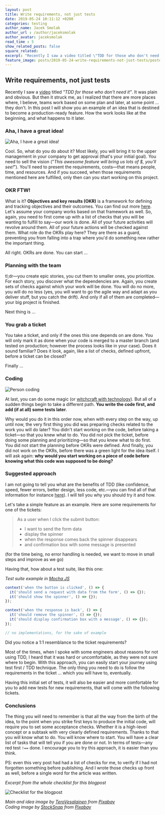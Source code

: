 ```yaml
---
layout: post
title: Write requirements, not just tests
date: 2019-05-24 10:11:12 +0200
categories: testing
author_name: Jacek Smolak
author_url : /author/jaceksmolak
author_avatar: jaceksmolak
read_time : 5
show_related_posts: false
square_related:
excerpt: "Recently I saw a video titled \"TDD for those who don't need it\". It was plain and obvious. But then it struck me, as I realized that there are more places where, I believe, teams work based on some plan and later, at some point … they don't. In this post I will show you an example of an idea that is destined to become a production-ready feature. How the work looks like at the beginning, and what happens to it later."
feature_image: posts/2019-05-24-write-requirements-not-just-tests/poster.jpg
---
```


## Write requirements, not just tests

Recently I saw a [video](https://www.youtube.com/watch?v=a6oP24CSdUg) titled _"TDD for those who don't need it"_. It was plain and obvious. But then it struck me, as I realized that there are more places where, I believe, teams work based on some plan and later, at some point … they don't. In this post I will show you an example of an idea that is destined to become a production-ready feature. How the work looks like at the beginning, and what happens to it later.

### Aha, I have a great idea!

<img src="{{site.baseurl}}/img/posts/2019-05-24-write-requirements-not-just-tests/idea.jpg" alt="Aha, I have a great idea!" />

Cool. So, what do you do about it? Most likely, you will bring it to the upper management in your company to get approval (that's your initial goal). You need to sell the vision ("_This awesome feature will bring us lots of $, you'll see!_"). You'll need to present the requirements, costs—that means people, time, and resources. And if you succeed, when those requirements mentioned here are fulfilled, only then can you start working on this project.

### OKR FTW!

What is it? **Objectives and key results (OKR)** is a framework for defining and tracking objectives and their outcomes. You can find out more [here](https://en.wikipedia.org/wiki/OKR). Let's assume your company works based on that framework as well. So, again, you need to first come up with a list of checks that you will be wanting to fulfill to say—our work is done. All of your future activities will revolve around them. All of your future actions will be checked against them. What role do the OKRs play here? They are there as a guard, preventing you from falling into a trap where you'd do something new rather the important thing.

All right. OKRs are done. You can start …

### Planning with the team

tl;dr—you create epic stories, you cut them to smaller ones, you prioritize. For each story, you discover what the dependencies are. Again, you create sets of checks against which your work will be done. You will do no more, you will do no less (yes, you will want to go the agile way and adapt as you deliver stuff, but you catch the drift). And only if all of them are completed—your big project is finished.

Next thing is …

### You grab a ticket

You take a ticket, and only if the ones this one depends on are done. You will only mark it as done when your code is merged to a master branch (and tested on production; however the process looks like in your case). Does it sound familiar? Does it look, again, like a list of checks, defined upfront, before a ticket can be closed?

Finally …

### Coding

<img src="{{site.baseurl}}/img/posts/2019-05-24-write-requirements-not-just-tests/coding.jpg" alt="Person coding" />

At last, you can do some magic (or [witchcraft with technology](https://www.reddit.com/r/Showerthoughts/comments/4f1y1p/programming_is_just_witchcraft_with_technology/)). But all of a sudden things begin to take a different path. **You write the code first, and add (if at all) some tests later**.

Why would you do it in this order now, when with every step on the way, up until now, the very first thing you did was preparing checks related to the work you will do later? You didn't start working on the code, before taking a ticket—so that you knew what to do. You did not pick the ticket, before doing some planning and prioritizing—so that you knew what to do first. You did not start the planning before OKRs were defined. And finally, you did not work on the OKRs, before there was a green light for the idea itself. I will ask again: **why would you start working on a piece of code before knowing what this code was supposed to be doing?**

### Suggested approach

I am not going to tell you what are the benefits of TDD (like confidence, speed, fewer errors, better design, less code, etc.—you can find all of that information for instance [here](https://dzone.com/articles/20-benefits-of-test-driven-development)). I will tell you why you should try it and how.

Let's take a simple feature as an example. Here are some requirements for one of the tickets:

> As a user when I click the submit button:
>
> - I want to send the form data
> - display the spinner
> - when the response comes back the spinner disappears
> - and confirmation box with some message is presented

(for the time being, no error handling is needed, we want to move in small steps and improve as we go)

Having that, how about a test suite, like this one:

<em class="snippet-description">Test suite example in <a href="https://mochajs.org/">Mocha JS</a></em>
```javascript
context('when the button is clicked', () => {
  it('should send a request with data from the form', () => {});
  it('should show the spinner', () => {});
});

context('when the response is back', () => {
  it('should remove the spinner', () => {});
  it('should display confirmation box with a message', () => {});
});

// no implementations, for the sake of example
```

Did you notice a 1:1 resemblance to the ticket requirements?

Most of the times, when I spoke with some engineers about reasons for not using TDD, I heard that it was hard or uncomfortable, as they were not sure where to begin. With this approach, you can easily start your journey using test first / TDD technique. The only thing you need to do is follow the requirements in the ticket … which you will have to, eventually.

Having this initial set of tests, it will also be easier and more comfortable for you to add new tests for new requirements, that will come with the following tickets.

### Conclusions

The thing you will need to remember is that all the way from the birth of the idea, to the point when you strike first keys to produce the initial code, will require you to set some acceptance checks. Whether it is a high-level concept or a subtask with very clearly defined requirements. Thanks to that you will know what to do. You will know where to start. You will have a clear list of tasks that will tell you if you are done or not. In terms of tests—any red test `!==` done. I encourage you to try this approach, it is easier than you think.

PS: even this very post had had a list of checks for me, to verify if I had not forgotten something before publishing. And I wrote those checks up front as well, before a single word for the article was written.

<em class="snippet-description">Excerpt from the whole checklist for this blogpost</em>

<img src="{{site.baseurl}}/img/posts/2019-05-24-write-requirements-not-just-tests/checklist.png" alt="Checklist for the blogpost" />

*Main and idea image by <a href="https://pixabay.com/users/TeroVesalainen-809550/?utm_source=link-attribution&amp;utm_medium=referral&amp;utm_campaign=image&amp;utm_content=2077019">TeroVesalainen</a> from <a href="https://pixabay.com/?utm_source=link-attribution&amp;utm_medium=referral&amp;utm_campaign=image&amp;utm_content=2077019">Pixabay</a>*<br />
*Coding image by <a href="https://pixabay.com/users/StockSnap-894430/?utm_source=link-attribution&amp;utm_medium=referral&amp;utm_campaign=image&amp;utm_content=2557299">StockSnap</a> from <a href="https://pixabay.com/?utm_source=link-attribution&amp;utm_medium=referral&amp;utm_campaign=image&amp;utm_content=2557299">Pixabay</a>*
